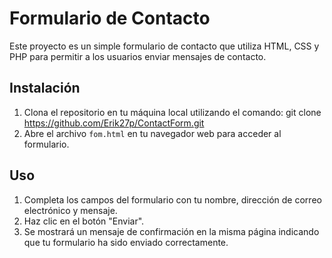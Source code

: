 # Formulario de Contacto

Este proyecto es un simple formulario de contacto que utiliza HTML, CSS y PHP para permitir a los usuarios enviar mensajes de contacto.

## Instalación

1. Clona el repositorio en tu máquina local utilizando el comando: git clone https://github.com/Erik27p/ContactForm.git
2. Abre el archivo `fom.html` en tu navegador web para acceder al formulario.

## Uso

1. Completa los campos del formulario con tu nombre, dirección de correo electrónico y mensaje.
2. Haz clic en el botón "Enviar".
3. Se mostrará un mensaje de confirmación en la misma página indicando que tu formulario ha sido enviado correctamente.
